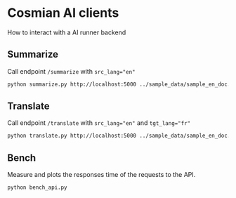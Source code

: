 # Cosmian AI clients

How to interact with a AI runner backend

## Summarize

Call endpoint `/summarize` with `src_lang="en"`

```bash
python summarize.py http://localhost:5000 ../sample_data/sample_en_doc.txt
```

## Translate

Call endpoint `/translate` with `src_lang="en"` and `tgt_lang="fr"`

```bash
python translate.py http://localhost:5000 ../sample_data/sample_en_doc.txt
```

## Bench

Measure and plots the responses time of the requests to the API.

```bash
python bench_api.py
```
